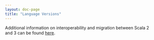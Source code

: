 ```yaml
---
layout: doc-page
title: "Language Versions"
---
```


Additional information on interoperability and migration between Scala 2 and 3 can be found [here](https://docs.scala-lang.org/scala3/guides/migration/compatibility-intro.html).
